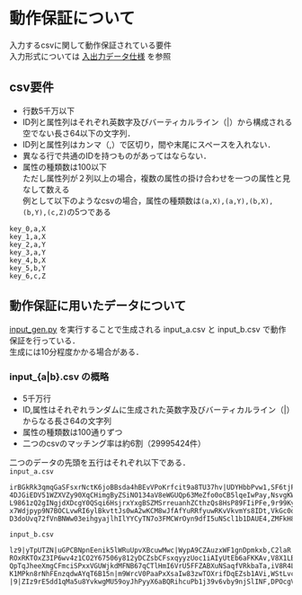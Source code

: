 # 動作保証について
入力するcsvに関して動作保証されている要件  
入力形式については [入出力データ仕様](docs/data_in_out.md) を参照 
## csv要件
* 行数5千万以下
* ID列と属性列はそれぞれ英数字及びバーティカルライン（|）から構成される空でない長さ64以下の文字列．  
* ID列と属性列はカンマ（,）で区切り，間や末尾にスペースを入れない．  
* 異なる行で共通のIDを持つものがあってはならない．  
* 属性の種類数は100以下  
ただし属性列が２列以上の場合，複数の属性の掛け合わせを一つの属性と見なして数える  
例として以下のようなcsvの場合，属性の種類数は`(a,X),(a,Y),(b,X),(b,Y),(c,Z)`の5つである
```csv
key_0,a,X
key_1,a,X
key_2,a,Y
key_3,a,Y
key_4,b,X
key_5,b,Y
key_6,c,Z
```

## 動作保証に用いたデータについて
[input_gen.py](./input_gen.py) を実行することで生成される input_a.csv と input_b.csv で動作保証を行っている．  
生成には10分程度かかる場合がある．  
### input_{a|b}.csv の概略

* 5千万行
* ID,属性はそれぞれランダムに生成された英数字及びバーティカルライン（|）からなる長さ64の文字列
* 属性の種類数は100通りずつ
* 二つのcsvのマッチング率は約6割（29995424件）

二つのデータの先頭を五行はそれぞれ以下である．  
`input_a.csv`
```
irBGkRk3qmqGaSFsxrNctK6joBBsda4hBEvVPoKrfcit9a8TU37hv|UDYHbbPvw1,SF6tjPH8omU1Lvnkdj5LeWeZjcbMDTtRA3OxjreBnRk51kjSGcOkZUZ9DsfXvnDS
4DJGiEDV51WZXVZy90XqCHimgByZSiNO134aV8eWGUQp63MeZfo0oCB5lqeIwPay,NsvgKWUlvtsMKXG1rJpM9x5pV4klKLCtCExBCi2y7TFFWDAklOSli1PBwkH86CiK
L9861zQ2gINgjdXDcgY0QSqi6HsjrxYxgBSZMSrreuanhZCthzQs8HsP89FIiPFe,9r99KyI8soTPUUrDByxJSmOHM6ZjWzsa|DaRvAvjuiiVjMkxgGKUgYw3fNkvju8Q
x7Wdjpyp9N7BOCLvwRI6ylBkvttJs0wA2wKCM8wJfAfYuRRfyuwRKvVkvmYs8IDt,VkGc0oNRPSX9n0MAxRXnG6XZzUGz|9mxo2k1XKLS7vcPmj37qGafZ7T9SigcZy2b
D3doUvq72fVnBNWw03eihgyajlhIlYYCyTN7o3FMCWrOyn9dfI5uNScl1b1DAUE4,ZMFkH8ffEE0skh53Ij4B1H0wcwcuQdRsoYU26Jwq40CVAKnuYKyiedjfM9bW212m
```
`input_b.csv`
```
lz9|yTpUTZN|uGPCBNpnEenik5lWRuUpvXBcuwMwc|WypA9CZAuzxWF1gnDpmkxb,C2laR|y5I3FAIEgb9eM7HBAxDC2JII8dsJld6G5fty6labpva3IHLROuq1j6gE8U
ROxRKTOxZ3IP6wv4z1CO2Y67506y812yDCZsbCFsxqyyzUoc1iAIyUtEb6aFKKAv,V8X1LBnLTFMm7l6uNH|gKxLmM3D1TZuNdljsgW5zNWr2i40QJuJqbIQdx4u9wCeW
QpTqJheeXmgCFmciSPxxVGUWjkdMFNB67qCTlHmI6VrU5FFZABXuNSaqfVRkbaTa,iV8R4Lp7Gj4iLO5RL6JSYPvpjXjveqApWB6Lpnkp5dt5Wbuz2epctu0R|SKGwuqF
K1MPkn8rNhFEnzqdwAYqT6B15n|m9WrcV0PaaPxXsaIw83zwTOXrifDqEZsb1AVi,WStLvc0fs0Ahkek|HPdz|GRTKQzLhviGG7dt4kVhzL32NXXz6bKI8D0bRQL4FZCF
|9|ZIz9rE5dd1qMa5u8YvkwgMU59oyJhPyyX6aBQRihcuPb1j39v6vby9njSlINF,DPOcgV0KIpjyYyT0ajteVAd|IpqLwRoMQMvVfaj7aycxV9Eq5Qm97i5gC8LqDWgg
```
